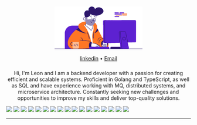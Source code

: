 <p align="center"><img width="240" src="images.png" /></p>

<p align="center"><a href="https://www.linkedin.com/in/leon-fray/">linkedin</a> • <a href="mailto:leonfray12@gmail.com">Email</a> 

<h3 align="center"></h3>
<p align="center">Hi, I'm Leon and I am a backend developer with a passion for creating efficient and scalable systems. Proficient in Golang and TypeScript, as well as SQL and have experience working with MQ, distributed systems, and microservice architecture. Constantly seeking new challenges and opportunities to improve my skills and deliver top-quality solutions.




![](https://img.shields.io/badge/Code-JavaScript-informational?style=flat&logo=JavaScript&logoColor=white&color=a3265d)
![](https://img.shields.io/badge/Code-TypeScript-informational?style=flat&logo=TypeScript&logoColor=white&color=a3265d)
![](https://img.shields.io/badge/Code-Python-informational?style=flat&logo=Python&logoColor=white&color=a3265d)
![](https://img.shields.io/badge/Code-Node.js-informational?style=flat&logo=Node.js&logoColor=white&color=a3265d)
![](https://img.shields.io/badge/Code-Express.js-informational?style=flat&logo=Express.js&logoColor=white&color=a3265d)
![](https://img.shields.io/badge/Nosql-MongoDB-informational?style=flat&logo=MongoDB&logoColor=white&color=a3265d)
![](https://img.shields.io/badge/Nosql-Redis-informational?style=flat&logo=Redis&logoColor=white&color=a3265d)
![](https://img.shields.io/badge/SQL-PostgreSQL-informational?style=flat&logo=PostgreSQL&logoColor=white&color=a3265d)
![](https://img.shields.io/badge/ORM-Prisma-informational?style=flat&logo=Prisma&logoColor=white&color=a3265d)
![](https://img.shields.io/badge/MQ-Kafka-informational?style=flat&logo=Kafka&logoColor=white&color=a3265d)
![](https://img.shields.io/badge/Bash-Shell_Script-informational?style=flat&logo=gnu-bash&logoColor=white&color=a3265d)
![](https://img.shields.io/badge/Test-Jest-informational?style=flat&logo=jest&logoColor=white&color=a3265d)
![](https://img.shields.io/badge/Tools-Docker-informational?style=flat&logo=docker&logoColor=white&color=a3265d)
![](https://img.shields.io/badge/Tools-NGINX-informational?style=flat&logo=nginx&logoColor=white&color=a3265d)
![](https://img.shields.io/badge/Tools-Figma-informational?style=flat&logo=Figma&logoColor=white&color=a3265d)
![](https://img.shields.io/badge/Tools-Postman-informational?style=flat&logo=Postman&logoColor=white&color=a3265d)
![](https://img.shields.io/badge/Tools-GitHub-informational?style=flat&logo=GitHub&logoColor=white&color=a3265d)
****
